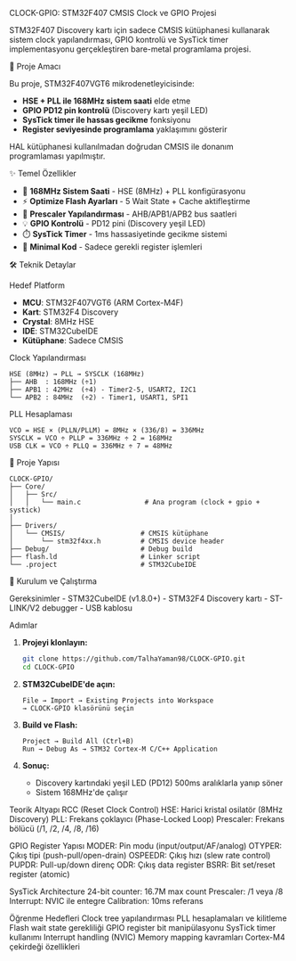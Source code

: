 CLOCK-GPIO: STM32F407 CMSIS Clock ve GPIO Projesi

STM32F407 Discovery kartı için sadece CMSIS kütüphanesi kullanarak sistem clock yapılandırması, GPIO kontrolü ve SysTick timer implementasyonu gerçekleştiren bare-metal programlama projesi.

🎯 Proje Amacı

Bu proje, STM32F407VGT6 mikrodenetleyicisinde:
- **HSE + PLL ile 168MHz sistem saati** elde etme
- **GPIO PD12 pin kontrolü** (Discovery kartı yeşil LED)
- **SysTick timer ile hassas gecikme** fonksiyonu
- **Register seviyesinde programlama** yaklaşımını gösterir

HAL kütüphanesi kullanılmadan doğrudan CMSIS ile donanım programlaması yapılmıştır.

✨ Temel Özellikler

  - 🚀 **168MHz Sistem Saati** - HSE (8MHz) + PLL konfigürasyonu
  - ⚡ **Optimize Flash Ayarları** - 5 Wait State + Cache aktifleştirme
  - 🔧 **Prescaler Yapılandırması** - AHB/APB1/APB2 bus saatleri
  - 💡 **GPIO Kontrolü** - PD12 pini (Discovery yeşil LED)
  - ⏱️ **SysTick Timer** - 1ms hassasiyetinde gecikme sistemi
  - 📏 **Minimal Kod** - Sadece gerekli register işlemleri

🛠️ Teknik Detaylar

  Hedef Platform
  - **MCU**: STM32F407VGT6 (ARM Cortex-M4F)
  - **Kart**: STM32F4 Discovery
  - **Crystal**: 8MHz HSE
  - **IDE**: STM32CubeIDE
  - **Kütüphane**: Sadece CMSIS
  
  Clock Yapılandırması
  ```
  HSE (8MHz) → PLL → SYSCLK (168MHz)
  ├── AHB  : 168MHz (÷1)
  ├── APB1 : 42MHz  (÷4) - Timer2-5, USART2, I2C1
  └── APB2 : 84MHz  (÷2) - Timer1, USART1, SPI1
  ```
  
  PLL Hesaplaması
  ```
  VCO = HSE × (PLLN/PLLM) = 8MHz × (336/8) = 336MHz
  SYSCLK = VCO ÷ PLLP = 336MHz ÷ 2 = 168MHz
  USB CLK = VCO ÷ PLLQ = 336MHz ÷ 7 = 48MHz
  ```
  
  📁 Proje Yapısı
  
  ```
  CLOCK-GPIO/
  ├── Core/
  │   ├── Src/
  │   │   └── main.c                # Ana program (clock + gpio + systick)
  │
  ├── Drivers/
  │   └── CMSIS/                   # CMSIS kütüphane
  │       └── stm32f4xx.h          # CMSIS device header
  ├── Debug/                       # Debug build
  ├── flash.ld                     # Linker script
  └── .project                     # STM32CubeIDE
  ```

🚀 Kurulum ve Çalıştırma

  Gereksinimler
    - STM32CubeIDE (v1.8.0+)
    - STM32F4 Discovery kartı
    - ST-LINK/V2 debugger
    - USB kablosu

Adımlar

  1. **Projeyi klonlayın:**
     ```bash
     git clone https://github.com/TalhaYaman98/CLOCK-GPIO.git
     cd CLOCK-GPIO
     ```
  
  2. **STM32CubeIDE'de açın:**
     ```
     File → Import → Existing Projects into Workspace
     → CLOCK-GPIO klasörünü seçin
     ```
  
  3. **Build ve Flash:**
     ```
     Project → Build All (Ctrl+B)
     Run → Debug As → STM32 Cortex-M C/C++ Application
     ```
  
  4. **Sonuç:**
     - Discovery kartındaki yeşil LED (PD12) 500ms aralıklarla yanıp söner
     - Sistem 168MHz'de çalışır

Teorik Altyapı
    RCC (Reset Clock Control)
    HSE: Harici kristal osilatör (8MHz Discovery)
    PLL: Frekans çoklayıcı (Phase-Locked Loop)
    Prescaler: Frekans bölücü (/1, /2, /4, /8, /16)
  
GPIO Register Yapısı
    MODER: Pin modu (input/output/AF/analog)
    OTYPER: Çıkış tipi (push-pull/open-drain)
    OSPEEDR: Çıkış hızı (slew rate control)
    PUPDR: Pull-up/down direnç
    ODR: Çıkış data register
    BSRR: Bit set/reset register (atomic)
  
SysTick Architecture
    24-bit counter: 16.7M max count
    Prescaler: /1 veya /8
    Interrupt: NVIC ile entegre
    Calibration: 10ms referans
  
Öğrenme Hedefleri
    Clock tree yapılandırması
    PLL hesaplamaları ve kilitleme
    Flash wait state gerekliliği
    GPIO register bit manipülasyonu
    SysTick timer kullanımı
    Interrupt handling (NVIC)
    Memory mapping kavramları
    Cortex-M4 çekirdeği özellikleri
    

